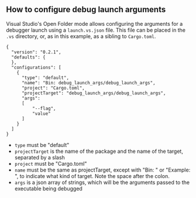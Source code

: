 
## How to configure debug launch arguments

Visual Studio's Open Folder mode allows configuring the
arguments for a debugger launch using a `launch.vs.json`
file.  This file can be placed in the `.vs` directory,
or, as in this example, as a sibling to `Cargo.toml`.

```
{
  "version": "0.2.1",
  "defaults": {
  },
  "configurations": [
    {
      "type": "default",
      "name": "Bin: debug_launch_args/debug_launch_args",
      "project": "Cargo.toml",
      "projectTarget": "debug_launch_args/debug_launch_args",
      "args": 
      [ 
          "--flag",
          "value"
      ]
    }
  ]
}
```

- `type` must be "default"
- `projectTarget` is the name of the package and the name of the target, separated by a slash
- `project` must be "Cargo.toml"
- `name` must be the same as projectTarget, except with "Bin: " or "Example: ", to indicate what kind of target.  Note the space after the colon.
- `args` is a json array of strings, which will be the arguments passed to the executable being debugged

